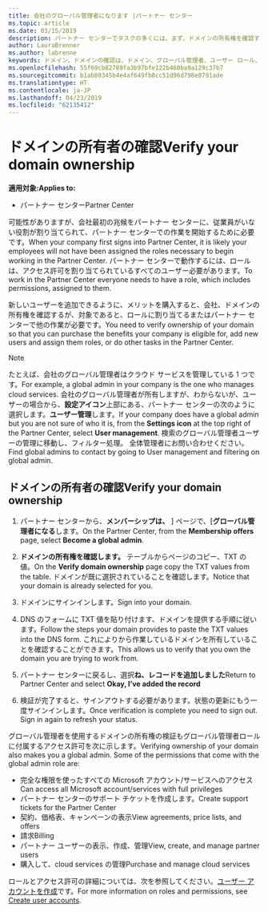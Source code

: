```yaml
---
title: 会社のグローバル管理者になります |パートナー センター
ms.topic: article
ms.date: 03/15/2019
description: パートナー センターでタスクの多くには、まず、ドメインの所有権を確認する必要があります。 パートナー センターの多くのタスクがグローバル管理者が必要です。なる場合は、会社では、1 つがあるないまだ、1 つ。
author: LauraBrenner
ms.author: labrenne
keywords: ドメイン、ドメインの確認は、ドメイン、グローバル管理者、ユーザー ロール、アクセス許可を確認します。
ms.openlocfilehash: 55f69cb82789fa3b97bfe122b460ba9a129c37b7
ms.sourcegitcommit: b1ab80345b4e4af649fb8cc51d96d798e0791ade
ms.translationtype: HT
ms.contentlocale: ja-JP
ms.lasthandoff: 04/23/2019
ms.locfileid: "62135412"
---
```

# <a name="verify-your-domain-ownership"></a><span data-ttu-id="568b9-105">ドメインの所有者の確認</span><span class="sxs-lookup"><span data-stu-id="568b9-105">Verify your domain ownership</span></span>

<span data-ttu-id="568b9-106">**適用対象:**</span><span class="sxs-lookup"><span data-stu-id="568b9-106">**Applies to:**</span></span>

- <span data-ttu-id="568b9-107">パートナー センター</span><span class="sxs-lookup"><span data-stu-id="568b9-107">Partner Center</span></span>

<span data-ttu-id="568b9-108">可能性がありますが、会社最初の兆候をパートナー センターに、従業員がいない役割が割り当てられて、パートナー センターでの作業を開始するために必要です。</span><span class="sxs-lookup"><span data-stu-id="568b9-108">When your company first signs into Partner Center, it is likely your employees will not have been assigned the roles necessary to begin working in the Partner Center.</span></span> <span data-ttu-id="568b9-109">パートナー センターで動作するには、ロールは、アクセス許可を割り当てられているすべてのユーザー必要があります。</span><span class="sxs-lookup"><span data-stu-id="568b9-109">To work in the Partner Center everyone needs to have a role, which includes permissions, assigned to them.</span></span>  

<span data-ttu-id="568b9-110">新しいユーザーを追加できるように、メリットを購入すると、会社、ドメインの所有権を確認するが、対象であると、ロールに割り当てるまたはパートナー センターで他の作業が必要です。</span><span class="sxs-lookup"><span data-stu-id="568b9-110">You need to verify ownership of your domain so that you can purchase the benefits your company is eligible for, add new users and assign them roles, or do other tasks in the Partner Center.</span></span> 

>[!Note]
><span data-ttu-id="568b9-111">たとえば、会社のグローバル管理者はクラウド サービスを管理している 1 つです。</span><span class="sxs-lookup"><span data-stu-id="568b9-111">For example, a global admin in your company is the one who manages cloud services.</span></span> <span data-ttu-id="568b9-112">会社のグローバル管理者が所有しますが、わからないが、ユーザーの場合から、**設定アイコン**上部にある、パートナー センターの次のように選択します。**ユーザー管理**します。</span><span class="sxs-lookup"><span data-stu-id="568b9-112">If your company does have a global admin but you are not sure of who it is, from the **Settings icon** at the top right of the Partner Center, select **User management**.</span></span> <span data-ttu-id="568b9-113">検索のグローバル管理者ユーザーの管理に移動し、フィルター処理。 全体管理者にお問い合わせください。</span><span class="sxs-lookup"><span data-stu-id="568b9-113">Find global admins to contact by going to User management and filtering on global admin.</span></span>

## <a name="verify-your-domain-ownership"></a><span data-ttu-id="568b9-114">ドメインの所有者の確認</span><span class="sxs-lookup"><span data-stu-id="568b9-114">Verify your domain ownership</span></span>

1. <span data-ttu-id="568b9-115">パートナー センターから、**メンバーシップは、** ] ページで、[**グローバル管理者になる**します。</span><span class="sxs-lookup"><span data-stu-id="568b9-115">On the Partner Center, from the **Membership offers** page, select **Become a global admin**.</span></span> 

2. <span data-ttu-id="568b9-116">**ドメインの所有権を確認します。** テーブルからページのコピー、TXT の値。</span><span class="sxs-lookup"><span data-stu-id="568b9-116">On the **Verify domain ownership** page copy the TXT values from the table.</span></span> <span data-ttu-id="568b9-117">ドメインが既に選択されていることを確認します。</span><span class="sxs-lookup"><span data-stu-id="568b9-117">Notice that your domain is already selected for you.</span></span>

3. <span data-ttu-id="568b9-118">ドメインにサインインします。</span><span class="sxs-lookup"><span data-stu-id="568b9-118">Sign into your domain.</span></span> 

4. <span data-ttu-id="568b9-119">DNS のフォームに TXT 値を貼り付けます、ドメインを提供する手順に従います。</span><span class="sxs-lookup"><span data-stu-id="568b9-119">Follow the steps your domain provides to paste the TXT values into the DNS form.</span></span>  <span data-ttu-id="568b9-120">これによりから作業しているドメインを所有していることを確認することができます。</span><span class="sxs-lookup"><span data-stu-id="568b9-120">This allows us to verify that you own the domain you are trying to work from.</span></span>

5. <span data-ttu-id="568b9-121">パートナー センターに戻るし、選択**ね、レコードを追加しました**</span><span class="sxs-lookup"><span data-stu-id="568b9-121">Return to Partner Center and select **Okay, I’ve added the record**</span></span>

6. <span data-ttu-id="568b9-122">検証が完了すると、サインアウトする必要があります。状態の更新にもう一度サインインします。</span><span class="sxs-lookup"><span data-stu-id="568b9-122">Once verification is complete you need to sign out. Sign in again to refresh your status.</span></span> 

<span data-ttu-id="568b9-123">グローバル管理者を使用するドメインの所有権の検証もグローバル管理者ロールに付属するアクセス許可を次に示します。</span><span class="sxs-lookup"><span data-stu-id="568b9-123">Verifying ownership of your domain also makes you a global admin. Some of the permissions that come with the global admin role are:</span></span>

- <span data-ttu-id="568b9-124">完全な権限を使ったすべての Microsoft アカウント/サービスへのアクセス</span><span class="sxs-lookup"><span data-stu-id="568b9-124">Can access all Microsoft account/services with full privileges</span></span> 
- <span data-ttu-id="568b9-125">パートナー センターのサポート チケットを作成します。</span><span class="sxs-lookup"><span data-stu-id="568b9-125">Create support tickets for the Partner Center</span></span>
- <span data-ttu-id="568b9-126">契約、価格表、キャンペーンの表示</span><span class="sxs-lookup"><span data-stu-id="568b9-126">View agreements, price lists, and offers</span></span>
- <span data-ttu-id="568b9-127">請求</span><span class="sxs-lookup"><span data-stu-id="568b9-127">Billing</span></span>
- <span data-ttu-id="568b9-128">パートナー ユーザーの表示、作成、管理</span><span class="sxs-lookup"><span data-stu-id="568b9-128">View, create, and manage partner users</span></span>
- <span data-ttu-id="568b9-129">購入して、cloud services の管理</span><span class="sxs-lookup"><span data-stu-id="568b9-129">Purchase and manage cloud services</span></span>

<span data-ttu-id="568b9-130">ロールとアクセス許可の詳細については、次を参照してください。[ユーザー アカウントを作成](create-user-accounts-and-set-permissions.md)です。</span><span class="sxs-lookup"><span data-stu-id="568b9-130">For more information on roles and permissions, see [Create user accounts](create-user-accounts-and-set-permissions.md).</span></span> 